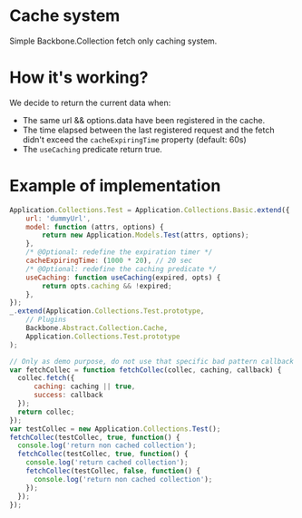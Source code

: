 # Cache system

Simple Backbone.Collection fetch only caching system.

# How it's working?

We decide to return the current data when:
- The same url && options.data have been registered in the cache.
- The time elapsed between the last registered request and the fetch didn't exceed the `cacheExpiringTime` property (default: 60s)
- The `useCaching` predicate return true.

# Example of implementation

```javascript
Application.Collections.Test = Application.Collections.Basic.extend({
    url: 'dummyUrl',
    model: function (attrs, options) {
        return new Application.Models.Test(attrs, options);
    },
    /* @Optional: redefine the expiration timer */
    cacheExpiringTime: (1000 * 20), // 20 sec
    /* @Optional: redefine the caching predicate */
    useCaching: function useCaching(expired, opts) {
        return opts.caching && !expired;
    },
});
_.extend(Application.Collections.Test.prototype,
    // Plugins
    Backbone.Abstract.Collection.Cache,
    Application.Collections.Test.prototype
);
```
```javascript
// Only as demo purpose, do not use that specific bad pattern callback calls
var fetchCollec = function fetchCollec(collec, caching, callback) {
  collec.fetch({
      caching: caching || true,
      success: callback
  });
  return collec;
});
var testCollec = new Application.Collections.Test();
fetchCollec(testCollec, true, function() {
  console.log('return non cached collection');
  fetchCollec(testCollec, true, function() {
    console.log('return cached collection');
    fetchCollec(testCollec, false, function() {
      console.log('return non cached collection');
    });
  });
});
  
```


